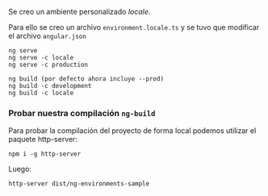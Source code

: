 Se creo un ambiente personalizado *locale*. 

Para ello se creo un archivo `environment.locale.ts` y se tuvo que modificar el archivo `angular.json`


```
ng serve
ng serve -c locale
ng serve -c production

ng build (por defecto ahora incluye --prod)
ng build -c development
ng build -c locale
```

### Probar nuestra compilación `ng-build`
Para probar la compilación del proyecto de forma local podemos utilizar el paquete http-server:
```
npm i -g http-server
```
Luego:
```
http-server dist/ng-environments-sample
```
